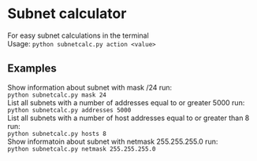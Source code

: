 # Subnet calculator
For easy subnet calculations in the terminal\
Usage: `python subnetcalc.py action <value>`

## Examples
Show information about subnet with mask /24 run:\
`python subnetcalc.py mask 24`\
List all subnets with a number of addresses equal to or greater 5000 run:\
`python subnetcalc.py addresses 5000`\
List all subnets with a number of host addresses equal to or greater than 8 run:\
`python subnetcalc.py hosts 8`\
Show informatoin about subnet with netmask 255.255.255.0 run:\
`python subnetcalc.py netmask 255.255.255.0`


